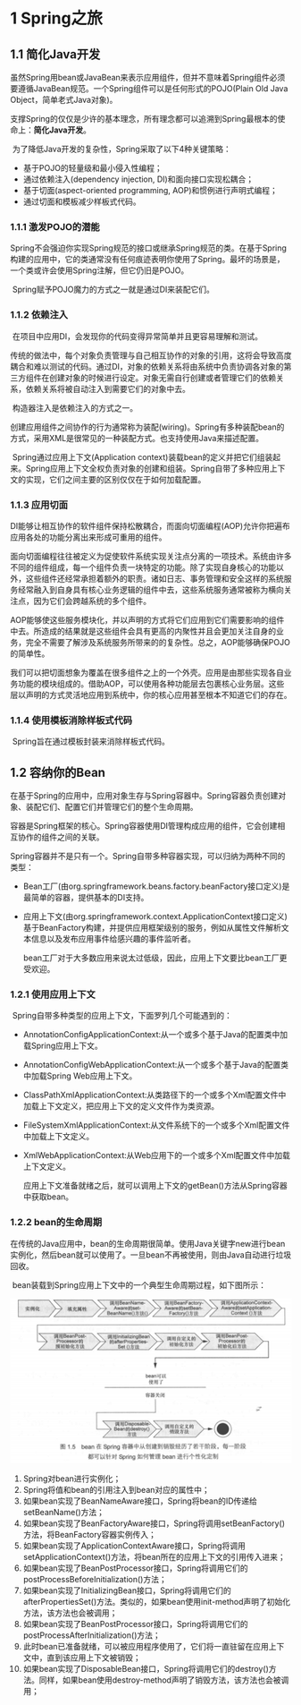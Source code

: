 # 1 Spring之旅

## 1.1 简化Java开发

​	虽然Spring用bean或JavaBean来表示应用组件，但并不意味着Spring组件必须要遵循JavaBean规范。一个Spring组件可以是任何形式的POJO(Plain Old Java Object，简单老式Java对象)。

​	支撑Spring的仅仅是少许的基本理念，所有理念都可以追溯到Spring最根本的使命上：**简化Java开发**。

​	为了降低Java开发的复杂性，Spring采取了以下4种关键策略：

- 基于POJO的轻量级和最小侵入性编程；
- 通过依赖注入(dependency injection, DI)和面向接口实现松耦合；
- 基于切面(aspect-oriented programming, AOP)和惯例进行声明式编程；
- 通过切面和模板减少样板式代码。

### 1.1.1 激发POJO的潜能

​	Spring不会强迫你实现Spring规范的接口或继承Spring规范的类。在基于Spring构建的应用中，它的类通常没有任何痕迹表明你使用了Spring。最坏的场景是，一个类或许会使用Spring注解，但它仍旧是POJO。

​	Spring赋予POJO魔力的方式之一就是通过DI来装配它们。

### 1.1.2 依赖注入

​	在项目中应用DI，会发现你的代码变得异常简单并且更容易理解和测试。

​	传统的做法中，每个对象负责管理与自己相互协作的对象的引用，这将会导致高度耦合和难以测试的代码。通过DI，对象的依赖关系将由系统中负责协调各对象的第三方组件在创建对象的时候进行设定。对象无需自行创建或者管理它们的依赖关系，依赖关系将被自动注入到需要它们的对象中去。

​	构造器注入是依赖注入的方式之一。

​	创建应用组件之间协作的行为通常称为装配(wiring)。Spring有多种装配bean的方式，采用XML是很常见的一种装配方式。也支持使用Java来描述配置。

​	Spring通过应用上下文(Application context)装载bean的定义并把它们组装起来。Spring应用上下文全权负责对象的创建和组装。Spring自带了多种应用上下文的实现，它们之间主要的区别仅仅在于如何加载配置。

### 1.1.3 应用切面

​	DI能够让相互协作的软件组件保持松散耦合，而面向切面编程(AOP)允许你把遍布应用各处的功能分离出来形成可重用的组件。

​	面向切面编程往往被定义为促使软件系统实现关注点分离的一项技术。系统由许多不同的组件组成，每一个组件负责一块特定的功能。除了实现自身核心的功能以外，这些组件还经常承担着额外的职责。诸如日志、事务管理和安全这样的系统服务经常融入到自身具有核心业务逻辑的组件中去，这些系统服务通常被称为横向关注点，因为它们会跨越系统的多个组件。

​	AOP能够使这些服务模块化，并以声明的方式将它们应用到它们需要影响的组件中去。所造成的结果就是这些组件会具有更高的内聚性并且会更加关注自身的业务，完全不需要了解涉及系统服务所带来的的复杂性。总之，AOP能够确保POJO的简单性。

​	我们可以把切面想象为覆盖在很多组件之上的一个外壳。应用是由那些实现各自业务功能的模块组成的。借助AOP，可以使用各种功能层去包裹核心业务层。这些层以声明的方式灵活地应用到系统中，你的核心应用甚至根本不知道它们的存在。

### 1.1.4 使用模板消除样板式代码

​	Spring旨在通过模板封装来消除样板式代码。

## 1.2 容纳你的Bean

​	在基于Spring的应用中，应用对象生存与Spring容器中。Spring容器负责创建对象、装配它们、配置它们并管理它们的整个生命周期。

​	容器是Spring框架的核心。Spring容器使用DI管理构成应用的组件，它会创建相互协作的组件之间的关联。

​	Spring容器并不是只有一个。Spring自带多种容器实现，可以归纳为两种不同的类型：

- Bean工厂(由org.springframework.beans.factory.beanFactory接口定义)是最简单的容器，提供基本的DI支持。
- 应用上下文(由org.springframework.context.ApplicationContext接口定义)基于BeanFactory构建，并提供应用框架级别的服务，例如从属性文件解析文本信息以及发布应用事件给感兴趣的事件监听者。

   bean工厂对于大多数应用来说太过低级，因此，应用上下文要比bean工厂更受欢迎。

### 1.2.1 使用应用上下文

​	Spring自带多种类型的应用上下文，下面罗列几个可能遇到的：

- AnnotationConfigApplicationContext:从一个或多个基于Java的配置类中加载Spring应用上下文。

- AnnotationConfigWebApplicationContext:从一个或多个基于Java的配置类中加载Spring Web应用上下文。

- ClassPathXmlApplicationContext:从类路径下的一个或多个Xml配置文件中加载上下文定义，把应用上下文的定义文件作为类资源。

- FileSystemXmlApplicationContext:从文件系统下的一个或多个Xml配置文件中加载上下文定义。

- XmlWebApplicationContext:从Web应用下的一个或多个Xml配置文件中加载上下文定义。

  应用上下文准备就绪之后，就可以调用上下文的getBean()方法从Spring容器中获取bean。

### 1.2.2 bean的生命周期

​	在传统的Java应用中，bean的生命周期很简单。使用Java关键字new进行bean实例化，然后bean就可以使用了。一旦bean不再被使用，则由Java自动进行垃圾回收。

​	bean装载到Spring应用上下文中的一个典型生命周期过程，如下图所示：

![1560479186331](.\images\1560479186331.png)

1. Spring对bean进行实例化；
2. Spring将值和bean的引用注入到bean对应的属性中；
3. 如果bean实现了BeanNameAware接口，Spring将bean的ID传递给setBeanName()方法；
4. 如果bean实现了BeanFactoryAware接口，Spring将调用setBeanFactory()方法，将BeanFactory容器实例传入；
5. 如果bean实现了ApplicationContextAware接口，Spring将调用setApplicationContext()方法，将bean所在的应用上下文的引用传入进来；
6. 如果bean实现了BeanPostProcessor接口，Spring将调用它们的postProcessBeforeInitialization()方法；
7. 如果bean实现了InitializingBean接口，Spring将调用它们的afterPropertiesSet()方法。类似的，如果bean使用init-method声明了初始化方法，该方法也会被调用；
8. 如果bean实现了BeanPostProcessor接口，Spring将调用它们的postProcessAfterInitialization()方法；
9. 此时bean已准备就绪，可以被应用程序使用了，它们将一直驻留在应用上下文中，直到该应用上下文被销毁；
10. 如果bean实现了DisposableBean接口，Spring将调用它们的destroy()方法。同样，如果bean使用destroy-method声明了销毁方法，该方法也会被调用；
